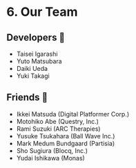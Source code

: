 # 6. Our Team

## Developers 🍺

* Taisei Igarashi
* Yuto Matsubara
* Daiki Ueda
* Yuki Takagi

## Friends 🍻

* Ikkei Matsuda  (Digital Platformer Corp.)
* Motohiko Abe  (Questry, Inc.)
* Rami Suzuki  (ARC Therapies)
* Yusuke Tsukahara  (Ball Wave Inc.)
* Mark Medum Bundgaard  (Partisia)
* Sho Sugiura  (Blocq, Inc.)
* Yudai Ishikawa  (Monas)
